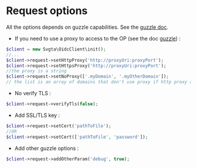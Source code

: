 # Request options

All the options depends on guzzle capabilities. See the [guzzle doc](https://docs.guzzlephp.org/en/stable).

* If you need to use a proxy to access to the OP (see the doc [guzzle](https://docs.guzzlephp.org/en/stable/request-options.html#proxy)) :&#x20;

```php
$client = new Svgta\OidcClient\init();
//...
$client->request->setHttpProxy('http://proxyUri:proxyPort');
$client->request->setHttpsProxy('http://proxyUri:proxyPort');
//the proxy is a string
$client->request->setNoProxy(['.myDomain', '.myOtherDomain']);
// the list is an array of domains that don't use proxy if http proxy and https proxy are set
```

* No verify TLS :&#x20;

```php
$client->request->verifyTls(false);
```

* Add SSL/TLS key :&#x20;

```php
$client->request->setCert('pathToFile');
//OR
$client->request->setCert(['pathToFile', 'password']);
```

* Add other guzzle options :&#x20;

```php
$client->request->addOtherParam('debug', true);
```

